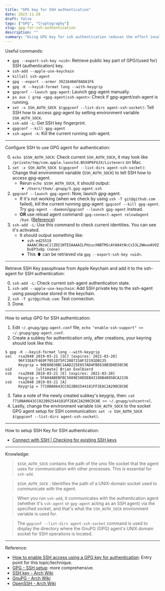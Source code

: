 ```yaml
---
title: "GPG key for SSH authentication"
date: 2023-11-28
draft: false
tags: ["GPG", "Cryptography"]
slug: gpg-for-ssh-authentication
description: ""
summary: "Using GPG key for ssh authentication reduces the effort involved in managing SSH keys, which is the main reason I want to learn this technique. GPG key for all (not just one GPG key possibly)."
---
```


Useful commands:

- `gpg --export-ssh-key <uid>`: Retrieve public key part of GPG/(used for) SSH (authentication) key.
- `ssh-add --apple-use-keychain`
- `killall ssh-agent`
- `gpg --export --armor 3921648AF0ADA1F6`
- `gpg -K --keyid-format long --with-keygrip`
- `gpgconf --launch gpg-agent`: Launch gpg-agent manually.
- `ps aux | grep <gpg-agent|ssh-agent>`: Check if gpg-agent/ssh-agent is running.
- `set -x SSH_AUTH_SOCK $(gpgconf --list-dirs agent-ssh-socket)`: Tell SSH how to access gpg-agent by setting environment variable `SSH_AUTH_SOCK`.
- `ssh-add -L`: Get SSH key fingerprint.
- `gpgconf --kill gpg-agent`
- `ssh-agent -k`: Kill the current running ssh-agent.

---

Configure SSH to use GPG agent for authentication:

0. `echo $SSH_AUTH_SOCK`: Check current `SSH_AUTH_SOCK`, it may look like `/private/tmp/com.apple.launchd.BhS0P6FUJX/Listeners` on Mac.
1. `set -x SSH_AUTH_SOCK $(gpgconf --list-dirs agent-ssh-socket)`: Change that environment variable (`SSH_AUTH_SOCK`) to tell SSH how to access gpg-agent.
	- Rerun `echo $SSH_AUTH_SOCK`, it should output:
		- `/Users/thom/.gnupg/S.gpg-agent.ssh`
2. `gpgconf --launch gpg-agent`: Now, launch gpg-agent.
	- If it's not working (when we check by using `ssh -T git@github.com` failed), kill the current running gpg-agent: `gpgconf --kill gpg-agent`. Try `gpg-agent --daemon`/`gpgconf --launch gpg-agent` instead.
	- **OR** use reload agent command: `gpg-connect-agent reloadagent /bye`. ([Reference](https://wiki.archlinux.org/title/GnuPG#Reload_the_agent))
1. `ssh-add -L`: Use this command to check current identities. You can see it's activated.
	- It should output something like:
		- `ssh-ed25519 AAAAC3NzaC1lZDI1NTE5AAAAILPHzucXNBTMScAYA84tNcCs53L2WmveAVOZDuEP3x8p (none)`
		- This ⬆️ can be retrieved via `gpg --export-ssh-key <uid>`.

---

Retrieve SSH Key passphrase from Apple Keychain and add it to the ssh-agent for SSH authentication:

0. `ssh-add -L`: Check current ssh-agent authentication state.
1. `ssh-add --apple-use-keychain`: Add SSH private key to the ssh-agent using passphrase stored in the keychain.
2. `ssh -T git@github.com`: Test connection.
3. Done.

---

How to setup GPG for SSH authentication:

1. Edit `~/.gnupg/gpg-agent.conf` file, `echo "enable-ssh-support" >> ~/.gnupg/gpg-agent.conf`.
2. Create a subkey for authentication only, after creations, your keyring should look like this:

```
$ gpg -K --keyid-format long --with-keygrip
sec   rsa2048 2019-03-21 [SC] [expires: 2021-03-20]
      96F33EA7F4E0F7051D75FC208715AF32191DB135
      Keygrip = 90E08830BC1AAD225E657AD4FBE638B3D8E50C9E
uid           [ultimate] Brian Exelbierd
ssb   rsa2048 2019-03-21 [E] [expires: 2021-03-20]
      Keygrip = 5FA04ABEBFBC5089E50EDEB43198B4895BCA2136
ssb   rsa2048 2019-03-21 [A]
      Keygrip = 7710BA0643CC022B92544181FF2EAC2A290CDC0E
```

3. Take a note of the newly created subkey's keygrip, then: `cat 7710BA0643CC022B92544181FF2EAC2A290CDC0E >> ~/.gnupg/sshcontrol`.
4. Lastly, change the environment variable `SSH_AUTH_SOCK` to the socket GPG agent setup for SSH communication: `set -x SSH_AUTH_SOCK $(gpgconf --list-dirs agent-ssh-socket)`.

---

How to setup SSH Key for SSH authentication:

- [Connect with SSH | Checking for existing SSH keys](https://docs.github.com/en/authentication/connecting-to-github-with-ssh/checking-for-existing-ssh-keys)

---

Knowledge:

> `$SSH_AUTH_SOCK` contains the path of the unix file socket that the agent uses for communication with other processes. This _is_ essential for `ssh-add`.

> `$SSH_AUTH_SOCK` : Identifies the path of a UNIX-domain socket used to communicate with the agent.

> When you run `ssh-add`, it communicates with the authentication agent (whether it's `ssh-agent` or `gpg-agent` acting as an SSH agent) via the specified socket, and that's what the `SSH_AUTH_SOCK` environment variable is used for.

> The `gpgconf --list-dirs agent-ssh-socket` command is used to display the directory where the GnuPG (GPG) agent's UNIX domain socket for SSH operations is located.

---

Reference:

- [How to enable SSH access using a GPG key for authentication](https://opensource.com/article/19/4/gpg-subkeys-ssh): Entry point for this topic/technique.
- [GPG - SSH setup](https://gist.github.com/mcattarinussi/834fc4b641ff4572018d0c665e5a94d3): more comprehensive.
- [SSH key - Arch Wiki](shttps://wiki.archlinux.org/title/SSH_keys)
- [GnuPG - Arch Wiki](https://wiki.archlinux.org/title/GnuPG)
- [OpenSSH - Arch Wiki](https://wiki.archlinux.org/title/OpenSSH)
